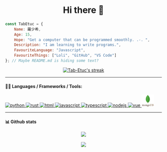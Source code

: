 <!-- 你找到了一個隱藏訊息 👀 -->
<!--

    不知道要寫甚麼...

    - 其實 " Tab Etuc " 可以倒過來拼
    - 我的名子，和介紹檔案中的敘述也許有些關聯？
    - 待補......    
-->
    
<h1 align="center">Hi there 👋</h1>

```js
const TabEtuc = {
    Name: 羅少希, 
    Age: 15,
    Hope: "Get a computer that can be programmed smoothly. .-. ",
    Description: "I am learning to write programs.",
    FavouriteLanguage: "Javascript",
    FavouriteThings: ["Loli", "GitHub", "VS Code"]
}; // Maybe README.md is hiding some text?
```

<p align="center">
  <a href="https://git.io/streak-stats">
    <img alt="Tab-Etuc's streak" src="https://github-readme-streak-stats.herokuapp.com?user=Tab-Etuc&theme=holi-theme&date_format=%5BY.%5Dn.j&fire=DD4900"/>
  </a>
</p>


<hr>

#### 👨‍💻 Languages / Frameworks / Tools:  
<a href="https://www.python.org" target="_blank"> 
<img src="https://cdn.jsdelivr.net/gh/devicons/devicon/icons/python/python-original.svg" alt="python" width="40" height="40"/> 
</a>

<a href="https://www.rust-lang.org/" target="_blank"> 
<img src="https://cdn.jsdelivr.net/gh/devicons/devicon/icons/rust/rust-plain.svg" alt="rust" width="40" height="40"/> 
</a>

<a href="https://www.w3.org/html/" target="_blank"> 
<img src="https://cdn.jsdelivr.net/gh/devicons/devicon/icons/html5/html5-original.svg" alt="html" width="40" height="40"/> 
</a>

<a href="https://developer.mozilla.org/en-US/docs/Web/JavaScript" target="_blank"> 
<img src="https://cdn.jsdelivr.net/gh/devicons/devicon/icons/javascript/javascript-plain.svg" alt="javascript" width="40" height="40"/> 
</a>

<a href="https://www.typescriptlang.org/" target="_blank"> 
<img src="https://cdn.jsdelivr.net/gh/devicons/devicon/icons/typescript/typescript-plain.svg" alt="typescript" width="40" height="40"/> 
</a>

<a href="https://nodejs.org" target="_blank"> 
<img src="https://cdn.jsdelivr.net/gh/devicons/devicon/icons/nodejs/nodejs-plain.svg" alt="nodejs" width="40" height="40"/> 
</a>

<a href="https://vuejs.org/" target="_blank"> 
<img src="https://cdn.jsdelivr.net/gh/devicons/devicon/icons/vuejs/vuejs-original.svg" alt="vue" width="40" height="40"/> 
</a>

<a href="https://www.mongodb.com/" target="_blank"> 
<img src="https://raw.githubusercontent.com/devicons/devicon/master/icons/mongodb/mongodb-original-wordmark.svg" alt="mongodb" width="40" height="40"/> 
</a> 

<hr>

#### 📊 Github stats
<p align="center">
  <a>
    <img src="https://github-profile-trophy.vercel.app/?username=Tab-Etuc&theme=onedark"/>
  </a>
</p>
<p align="center">
  <a>
    <img src="https://activity-graph.herokuapp.com/graph?username=Tab-Etuc&bg_color=303031&color=42fff2&line=8fd4ff&point=ffffff&area=true&hide_border=true"/>
  </a>
</p>
